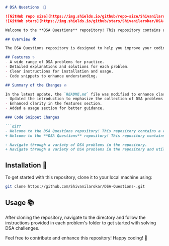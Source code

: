 ```markdown
# DSA Questions  🚀

![GitHub repo size](https://img.shields.io/github/repo-size/Shivanilarokar/DSA-Questions-)
![GitHub stars](https://img.shields.io/github/stars/Shivanilarokar/DSA-Questions-?style=social)

Welcome to the **DSA Questions** repository! This repository contains a collection of Data Structures and Algorithms (DSA) problems designed to help you enhance your coding skills through practice and learning. Each problem is accompanied by detailed explanations and code snippets to facilitate better understanding.

## Overview 🌍

The DSA Questions repository is designed to help you improve your coding skills through a variety of DSA challenges.

## Features ✨
- A wide range of DSA problems for practice.
- Detailed explanations and solutions for each problem.
- Clear instructions for installation and usage.
- Code snippets to enhance understanding.

## Summary of the Changes 🔥

In the latest update, the `README.md` file was modified to enhance clarity and showcase the repository's purpose more effectively. Key changes include:
- Updated the introduction to emphasize the collection of DSA problems for practice and learning.
- Enhanced clarity in the features section.
- Added a usage section for better guidance.

### Code Snippet Changes

```diff
- Welcome to the DSA Questions repository! This repository contains a collection of data structures and algorithms (DSA) problems designed to help you enhance your coding skills.
+ Welcome to the **DSA Questions** repository! This repository contains a collection of Data Structures and Algorithms (DSA) problems for practice and learning.

- Navigate through a variety of DSA problems in the repository.
+ Navigate through a variety of DSA problems in the repository and utilize the code snippets provided.
```

## Installation 🔧

To get started with this repository, clone it to your local machine using:

```bash
git clone https://github.com/Shivanilarokar/DSA-Questions-.git
```

## Usage 📚

After cloning the repository, navigate to the directory and follow the instructions provided in each problem's folder to get started with solving DSA challenges.

Feel free to contribute and enhance this repository! Happy coding! 🎉
```
